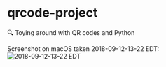 # qrcode-project
:mag: Toying around with QR codes and Python

Screenshot on macOS taken 2018-09-12-13-22 EDT:
![2018-09-12-13-22 EDT](https://github.com/jduffey/qrcode-project/blob/master/img/macosscreencap.jpg)
